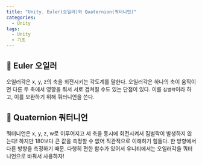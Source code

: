 ```yaml
---
title: "Unity. Euler(오일러)와 Quaternion(쿼터니언)"
categories:
  - Unity
tags:
  - Unity
  - 기초
---
```


## 🌟 Euler 오일러

오일러각은 x, y, z의 축을 회전시키는 각도계를 말한다. 오일러각은  하나의 축이 움직이면 다른 두 축에서 영향을 줘서 서로 겹쳐질 수도 있는 단점이 있다. 이를 `짐벌락`이라 하고, 이를 보완하기 위해 쿼터니언을 쓴다.

##  🌟 Quaternion 쿼터니언

쿼터니언은 x, y, z, w로 이루어지고 세 축을 동시에 회전시켜서 짐벌락이 발생하지 않는다! 하지만 180보다 큰 값을 측정할 수 없어 직관적으로 이해하기 힘들다. 한 방향에서 다른 방향을 측정하기 때문. 다행히 편한 함수가 있어서 유니티에서는 오일러각을 쿼터니언으로 바꿔서 사용하자!